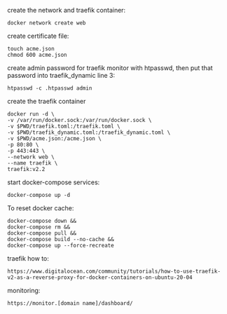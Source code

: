 create the network and traefik container:

    docker network create web

create certificate file:

    touch acme.json
    chmod 600 acme.json

create admin password for traefik monitor with htpasswd, then put that password into traefik_dynamic line 3:

    htpasswd -c .htpasswd admin

create the traefik container

    docker run -d \
    -v /var/run/docker.sock:/var/run/docker.sock \
    -v $PWD/traefik.toml:/traefik.toml \
    -v $PWD/traefik_dynamic.toml:/traefik_dynamic.toml \
    -v $PWD/acme.json:/acme.json \
    -p 80:80 \
    -p 443:443 \
    --network web \
    --name traefik \
    traefik:v2.2

start docker-compose services:

    docker-compose up -d

To reset docker cache:

    docker-compose down &&
    docker-compose rm &&
    docker-compose pull &&
    docker-compose build --no-cache &&
    docker-compose up --force-recreate

traefik how to:

    https://www.digitalocean.com/community/tutorials/how-to-use-traefik-v2-as-a-reverse-proxy-for-docker-containers-on-ubuntu-20-04

monitoring:

    https://monitor.[domain name]/dashboard/
